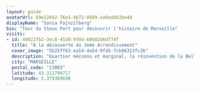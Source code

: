 ```yaml
---
layout: guide
avatarUrl: 69e22042-76e1-4b72-8689-aa9addd2be4d
displayName: "Sonia Fajnzilberg"
bio: "Tour du Vieux Port pour découvrir l'histoire de Marseille"
visits:
- id: 408227b2-3ec8-4530-9f0d-60682d6df74f
  title: "A la découverte du 3eme Arrondissement"
  cover_image: "5b25ff61-ea54-4a54-9f45-7cb96313fc3b"
  description: "Quartier méconnu et marginal, la réinvention de la Belle de Mai surprend autant qu'il inspire ceux qui veulent bien se laisser guider"
  city: "MARSEILLE"
  postal_code: "13003"
  latitude: 43.311799717
  longitude: 5.379369698
---
```

